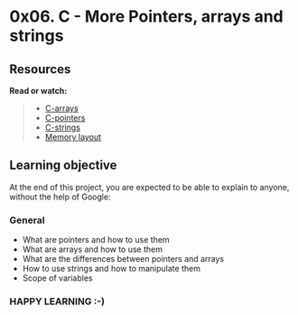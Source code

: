 # 0x06. C - More Pointers, arrays and strings

## Resources
**Read or watch:**
> * [C-arrays](https://www.tutorialspoint.com/cprogramming/c_arrays.htm)
> * [C-pointers](https://www.tutorialspoint.com/cprogramming/c_pointers.htm)
> * [C-strings](https://www.tutorialspoint.com/cprogramming/c_strings.htm)
> * [Memory layout](https://aticleworld.com/memory-layout-of-c-program/)

## Learning objective
At the end of this project, you are expected to be able to explain to anyone, without the help of Google:

### General
* What are pointers and how to use them
* What are arrays and how to use them
* What are the differences between pointers and arrays
* How to use strings and how to manipulate them
* Scope of variables

### HAPPY LEARNING :-)
